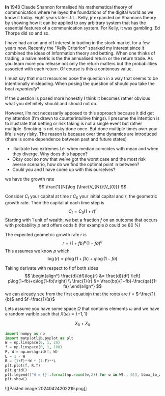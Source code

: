 **In** 1948 Claude Shannon formalised his mathematical theory of communication where he layed the foundations of the digital world as we know it today.  Eight years later J. L. Kelly, jr expanded on Shannons theory by showing how it can be applied to any arbitrary system that has the essential features of a communication system. For Kelly, it was gambling.  Ed Thorpe did so and so. 

I have had an on and off interest in trading in the stock market for a few years now. Recently the "Kelly Criterion" sparked my interest since it combined the ideas of Information theory and betting. When one thinks of trading, a naive metric is the the annualised return or the return trade. As you learn more you release not only the return matters but the probabilities associed with each return. Of course is this a contonous value.

I must say that most resources pose the question in a way that seems to be intentionally misleading. When posing the question of should you take the beat _repeatedly_? 

If the question is posed more honestly I think it becomes rather obvious what you definitely should and should not do. 

However, I’m not necessarily apposed to this approach because it did get my attention (I’m drawn to counterintuitive things). I presume the intention is to illustrate that betting or risk taking is not a single event but rather multiple. Smoking is not risky done once. But done multiple times over your life is very risky. The reason is because over time dynamics are introduced (there is some dependence between past and future states) 


- Illustrate two extremes I.e. when median coincides with mean and when they diverge. Why does this happen?
- Okay cool so now that we’ve got the worst case and the most risk averse scenario, how do we find the optimal point in between?
- Could you and I have come up with this ourselves?

we have the growth rate 
$$
\frac{1}{N}\log {\frac{V_{N}}{V_{0}}}
$$



Consider $C_{t}$ your capital at time $t$ $C_{0}$ your initial capital and $r$, the geometric growth rate. Then the capital at each time step is
$$
C_{t} = C_{0}(1+r)^t
$$
Starting with 1 unit of wealth, we bet a fraction $f$ on an outcome that occurs with probability $p$ and offers odds $b$ (for example $b$ could be $80 \ \%$)

The expected geometric growth rate $r$ is
$$
\begin{equation}
r = (1+fb)^p(1-fa)^q
\end{equation}
$$
This assumes we know $p$ which
$$
\log(r) = p\log(1+fb)+q\log(1-fa)
$$

Taking derivate with respect to f of both sides
$$
\begin{align*}
\frac{d}{df}\log{r} &= \frac{d}{df} \left[ p\log(1+fb)+q\log(1-fb)\right] \\
\frac{1}{r} &= \frac{bp}{1+fb}-\frac{qa}{1-fa}
\end{align*}
$$
we can already see from the first equatiojn that the roots are f = $-\frac{1}{b}$ and $f=\frac{1}{a}$


Lets assume you have some space $\Omega$ that contains elements $\omega$ and we have a random varible such that $X(\omega)=\{-1,1\}$

$$
X_{0}+X_{0}
$$

```python
import numpy as np
import matplotlib.pyplot as plt
W = np.linspace(0, 1, 20)
f = np.linspace(0, 1, 100)
F, W = np.meshgrid(f, W)
L = 1 - W
R = (1+F)**W * (1-F)**L
plt.plot(f, R.T)
plt.grid()
plt.legend(['W = {}'.format(np.round(w,2)) for w in W[:, 0]], bbox_to_anchor=(1.05, 1), loc='upper left')
plt.show()
```

![[Pasted image 20240424202219.png]]